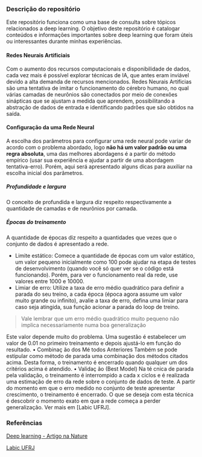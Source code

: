 
### Descrição do repositório


Este repositório funciona como uma base de consulta sobre tópicos relacionados a deep learning. O objetivo deste repositório é catalogar conteúdos e informações importantes sobre deep learning que foram úteis ou interessantes durante minhas experiências.

#### Redes Neurais Artificiais

Com  o aumento dos recursos computacionais e disponibilidade de dados, cada vez mais é possível explorar técnicas de IA, que antes eram inviável devido a alta demanda de recursos mencionados. Redes Neurais Artificias são uma tentativa de imitar o funcionamento do cérebro humano,  no qual várias camadas de neurônios são conectados por meio  de conexões sinápticas que se ajustam a medida que aprendem, possibilitando a abstração de dados de entrada e identificando padrões que são obtidos na saída.

#### Configuração da uma Rede Neural

A escolha dos parâmetros para configurar uma rede neural pode variar  de acordo com o problema abordado, logo **não há um valor padrão ou uma regra absoluta**, uma das melhores abordagens é a partir do método empírico (usar sua experiência e ajudar a partir de uma abordagem tentativa-erro). Porém, aqui será apresentado alguns dicas para auxiliar na escolha inicial dos parâmetros.

##### Profundidade e largura

O conceito de profundida e largura diz respeito respectivamente a quantidade de camadas e de neurônios por camada. 

##### Épocas do treinamento

A quantidade de épocas diz respeito a quantidades que vezes que o conjunto de dados é apresentado a rede. 

 - Limite estático: Comece a quantidade de épocas com um valor estático,  um valor pequeno inicialmente como 100 pode ajudar na etapa de testes de desenvolvimento (quando você só quer ver se o código está funcionando). Porém, para ver o funcionamento real da rede, use valores entre 1000 e 10000. 
 - Limiar de erro: Utilize a taxa de erro médio quadrático para definir a parada do seu treino, a cada época (época agora assume um valor muito grande ou infinito), avalie a taxa de erro, defina uma limiar para caso seja atingida, sua função acionar a parada do loop de treino. 

> Vale lembrar que um erro médio quadrático muito pequeno não implica necessariamente numa boa generalização


 Este valor depende muito do problema. Uma sugestão é estabelecer um valor de 0.01 no primeiro treinamento e depois ajustá-lo em função do resultado. • Combinaç ão dos Mé todos Anteriores Também se pode estipular como método de parada uma combinação dos métodos citados acima. Desta forma, o treinamento é encerrado quando qualquer um dos critérios acima é atendido. • Validaç ão (Best Model) Na té cnica de parada pela validação, o treinamento é interrompido a cada x ciclos e é realizada uma estimação de erro da rede sobre o conjunto de dados de teste. A partir do momento em que o erro medido no conjunto de teste apresentar crescimento, o treinamento é encerrado. O que se deseja com esta técnica é descobrir o momento exato em que a rede começa a perder generalização.
Ver mais em [Labic UFRJ].










### Referências

[Deep learning - Artigo na Nature](https://www.nature.com/articles/nature14539)

[Labic UFRJ](http://www.nce.ufrj.br/labic/downloads/dicas_cfg_rna.pdf)